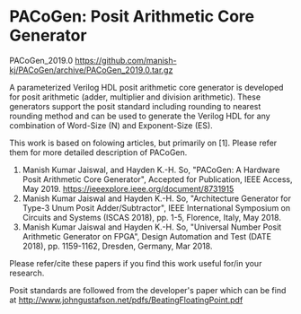 # PACoGen: Posit Arithmetic Core Generator

PACoGen_2019.0 https://github.com/manish-kj/PACoGen/archive/PACoGen_2019.0.tar.gz

A parameterized Verilog HDL posit arithmetic core generator is developed
for posit arithmetic (adder, multiplier and division arithmetic). These 
generators support the posit standard including rounding to nearest rounding 
method and can be used to generate the Verilog HDL for any combination of 
Word-Size (N) and Exponent-Size (ES).

This work is based on folowing articles, but primarily on [1]. Please refer them for more detailed description of PACoGen.
1. Manish Kumar Jaiswal, and Hayden K.-H. So, "PACoGen: A Hardware Posit Arithmetic Core Generator", Accepted for Publication, IEEE Access, May 2019. https://ieeexplore.ieee.org/document/8731915
2. Manish Kumar Jaiswal and Hayden K.-H. So, "Architecture Generator for Type-3 Unum Posit Adder/Subtractor", IEEE International Symposium on Circuits and Systems (ISCAS 2018), pp. 1-5, Florence, Italy, May 2018.
3. Manish Kumar Jaiswal and Hayden K.-H. So, "Universal Number Posit Arithmetic Generator on FPGA", Design Automation and Test (DATE 2018), pp. 1159-1162, Dresden, Germany, Mar 2018.

Please refer/cite these papers if you find this work useful for/in your research.

Posit standards are followed from the developer's paper which can be find at 
http://www.johngustafson.net/pdfs/BeatingFloatingPoint.pdf
